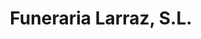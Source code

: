 ---
title: "Funeraria Larraz, S.L."
url: /amorebieta-etxano/funeraria-larraz-s-l/
shop: directores de funerarias
---